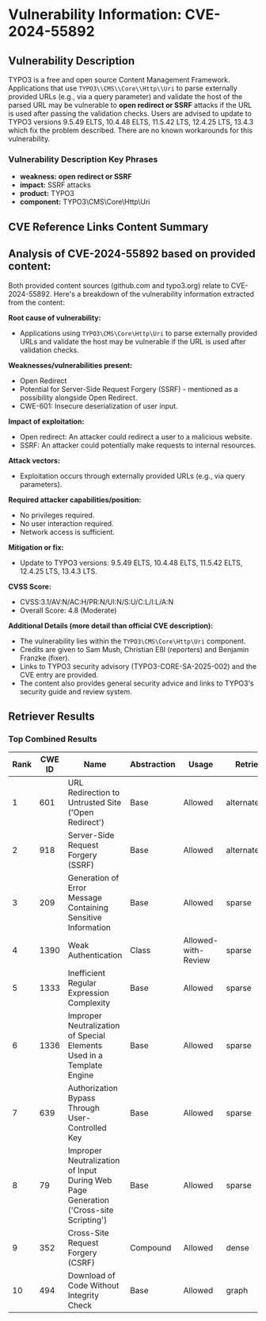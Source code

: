 # Vulnerability Information: CVE-2024-55892

## Vulnerability Description
TYPO3 is a free and open source Content Management Framework. Applications that use `TYPO3\\CMS\\Core\\Http\\Uri` to parse externally provided URLs (e.g., via a query parameter) and validate the host of the parsed URL may be vulnerable to **open redirect or SSRF** attacks if the URL is used after passing the validation checks. Users are advised to update to TYPO3 versions 9.5.49 ELTS, 10.4.48 ELTS, 11.5.42 LTS, 12.4.25 LTS, 13.4.3 which fix the problem described. There are no known workarounds for this vulnerability.

### Vulnerability Description Key Phrases
- **weakness:** **open redirect or SSRF**
- **impact:** SSRF attacks
- **product:** TYPO3
- **component:** TYPO3\CMS\Core\Http\Uri

## CVE Reference Links Content Summary
## Analysis of CVE-2024-55892 based on provided content:

Both provided content sources (github.com and typo3.org) relate to CVE-2024-55892. Here's a breakdown of the vulnerability information extracted from the content:

**Root cause of vulnerability:**

*   Applications using `TYPO3\CMS\Core\Http\Uri` to parse externally provided URLs and validate the host may be vulnerable if the URL is used after validation checks.

**Weaknesses/vulnerabilities present:**

*   Open Redirect
*   Potential for Server-Side Request Forgery (SSRF) - mentioned as a possibility alongside Open Redirect.
*   CWE-601: Insecure deserialization of user input.

**Impact of exploitation:**

*   Open redirect: An attacker could redirect a user to a malicious website.
*   SSRF: An attacker could potentially make requests to internal resources.

**Attack vectors:**

*   Exploitation occurs through externally provided URLs (e.g., via query parameters).

**Required attacker capabilities/position:**

*   No privileges required.
*   No user interaction required.
*   Network access is sufficient.

**Mitigation or fix:**

*   Update to TYPO3 versions: 9.5.49 ELTS, 10.4.48 ELTS, 11.5.42 ELTS, 12.4.25 LTS, 13.4.3 LTS.

**CVSS Score:**

*   CVSS:3.1/AV:N/AC:H/PR:N/UI:N/S:U/C:L/I:L/A:N
*   Overall Score: 4.8 (Moderate)

**Additional Details (more detail than official CVE description):**

*   The vulnerability lies within the `TYPO3\CMS\Core\Http\Uri` component.
*   Credits are given to Sam Mush, Christian Eßl (reporters) and Benjamin Franzke (fixer).
*   Links to TYPO3 security advisory (TYPO3-CORE-SA-2025-002) and the CVE entry are provided.
*   The content also provides general security advice and links to TYPO3's security guide and review system.

## Retriever Results

### Top Combined Results

| Rank | CWE ID | Name | Abstraction | Usage  | Retrievers | Individual Scores |
|------|--------|------|-------------|-------|------------|-------------------|
| 1 | 601 | URL Redirection to Untrusted Site ('Open Redirect') | Base | Allowed | alternate_terms | 1.000 |
| 2 | 918 | Server-Side Request Forgery (SSRF) | Base | Allowed | alternate_terms | 1.000 |
| 3 | 209 | Generation of Error Message Containing Sensitive Information | Base | Allowed | sparse | 0.557 |
| 4 | 1390 | Weak Authentication | Class | Allowed-with-Review | sparse | 0.528 |
| 5 | 1333 | Inefficient Regular Expression Complexity | Base | Allowed | sparse | 0.481 |
| 6 | 1336 | Improper Neutralization of Special Elements Used in a Template Engine | Base | Allowed | sparse | 0.479 |
| 7 | 639 | Authorization Bypass Through User-Controlled Key | Base | Allowed | sparse | 0.464 |
| 8 | 79 | Improper Neutralization of Input During Web Page Generation ('Cross-site Scripting') | Base | Allowed | sparse | 0.463 |
| 9 | 352 | Cross-Site Request Forgery (CSRF) | Compound | Allowed | dense | 0.536 |
| 10 | 494 | Download of Code Without Integrity Check | Base | Allowed | graph | 0.002 |

